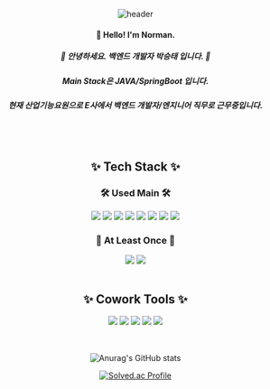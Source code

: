 <div align="center">
  
  ![header](https://capsule-render.vercel.app/api?type=waving&color=7FFF00&text=Norman&animation=fadeIn&fontColor=ffffff&height=230&fontAlign=30)

#### 👋 Hello! I'm Norman.

##### 🐤 안녕하세요. 백엔드 개발자 박승태 입니다. 👻
##### Main Stack은 JAVA/SpringBoot 입니다.
##### 현재 산업기능요원으로 E사에서 백엔드 개발자/엔지니어 직무로 근무중입니다.

<br/>
<br/>

## ✨ Tech Stack ✨

### 🛠️ Used Main 🛠️

<img src="https://img.shields.io/badge/Java-007396?style=for-the-badge&logo=Java&logoColor=white"> 
<img src="https://img.shields.io/badge/C++-00599C?style=for-the-badge&logo=Cplusplus&logoColor=white"> 
<img src="https://img.shields.io/badge/Spring%20Boot-5FA04E?style=for-the-badge&logo=SpringBoot&logoColor=white"> 
<img src="https://img.shields.io/badge/JPA-D70F64?style=for-the-badge&logo=JPA&logoColor=white"> 
<img src="https://img.shields.io/badge/AWS-DD344C?style=for-the-badge&logo=AmazonAWS&logoColor=white"> 
<img src="https://img.shields.io/badge/Git-181717?style=for-the-badge&logo=Git&logoColor=white"> 
<img src="https://img.shields.io/badge/MySQL-4479A1?style=for-the-badge&logo=MySQL&logoColor=white"> 
<img src="https://img.shields.io/badge/Figma-F24E1E?style=for-the-badge&logo=Figma&logoColor=white"> 
<br>

### 🍎 At Least Once 🍎

<img src="https://img.shields.io/badge/JavaScript-F7DF1E?style=for-the-badge&logo=JavaScript&logoColor=white">
<img src="https://img.shields.io/badge/Node.js-5FA04E?style=for-the-badge&logo=Node.js&logoColor=white">

<br/>
<br/>

## ✨ Cowork Tools ✨

<img src="https://img.shields.io/badge/Notion-2088FF?style=for-the-badge&logo=Notion&logoColor=white"> 
<img src="https://img.shields.io/badge/GitHub-181717?style=for-the-badge&logo=GitHub&logoColor=white"> 
<img src="https://img.shields.io/badge/Discord-5865F2?style=for-the-badge&logo=Discord&logoColor=white"> 
<img src="https://img.shields.io/badge/Kakao%20Talk-FFCD00?style=for-the-badge&logo=KakaoTalk&logoColor=white">
<img src="https://img.shields.io/badge/GMail-EA4335?style=for-the-badge&logo=Gmail&logoColor=white"> 

<br/>
<br/>

##
<table>

![Anurag's GitHub stats](https://github-readme-stats.vercel.app/api?username=iseevict&theme=city_lights&show_icons=true)

[![Solved.ac Profile](http://mazassumnida.wtf/api/v2/generate_badge?boj=sine0422)](https://solved.ac/sine0422/)
  
</table>
  
</div>
